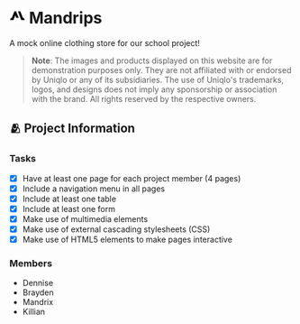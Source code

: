 <h1>
    <img src="docs/icon.png" style="height: 1em;"/>
    <span>Mandrips</span>
</h1>

A mock online clothing store for our school project!

> **Note**: The images and products displayed on this website are for demonstration purposes only. They are not affiliated with or endorsed by Uniqlo or any of its subsidiaries. The use of Uniqlo's trademarks, logos, and designs does not imply any sponsorship or association with the brand. All rights reserved by the respective owners.

## 🫂 Project Information

### Tasks

- [X] Have at least one page for each project member (4 pages)
- [X] Include a navigation menu in all pages
- [X] Include at least one table
- [X] Include at least one form
- [X] Make use of multimedia elements
- [X] Make use of external cascading stylesheets (CSS)
- [X] Make use of HTML5 elements to make pages interactive

### Members

- Dennise
- Brayden
- Mandrix
- Killian